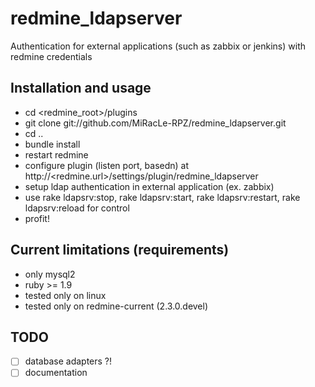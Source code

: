 redmine_ldapserver
==================

Authentication for external applications (such as zabbix or jenkins) with redmine credentials


Installation and usage
-------------------------

* cd &lt;redmine_root&gt;/plugins
* git clone git://github.com/MiRacLe-RPZ/redmine_ldapserver.git
* cd ..
* bundle install
* restart redmine
* configure plugin (listen port, basedn) at http://&lt;redmine.url&gt;/settings/plugin/redmine_ldapserver
* setup ldap authentication in external application (ex. zabbix)
* use rake ldapsrv:stop, rake ldapsrv:start, rake ldapsrv:restart, rake ldapsrv:reload for control
* profit!

Current limitations (requirements)
-------------------------

* only mysql2
* ruby >= 1.9
* tested only on linux
* tested only on redmine-current (2.3.0.devel)


TODO
-------------------------

- [ ] database adapters ?!
- [ ] documentation
